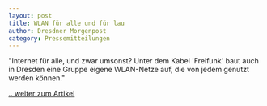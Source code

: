 ```yaml
---
layout: post
title: WLAN für alle und für lau
author: Dresdner Morgenpost
category: Pressemitteilungen
---
```


"Internet für alle, und zwar umsonst? Unter dem Kabel 'Freifunk' baut auch in Dresden eine Gruppe eigene WLAN-Netze auf, die von jedem genutzt werden können."

[.. weiter zum Artikel](/downloads/Morgenpost_2015-03-08.jpg)
